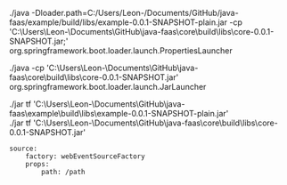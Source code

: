 
./java -Dloader.path=C:/Users/Leon-/Documents/GitHub/java-faas/example/build/libs/example-0.0.1-SNAPSHOT-plain.jar -cp 'C:\Users\Leon-\Documents\GitHub\java-faas\core\build\libs\core-0.0.1-SNAPSHOT.jar;' org.springframework.boot.loader.launch.PropertiesLauncher

./java -cp 'C:\Users\Leon-\Documents\GitHub\java-faas\core\build\libs\core-0.0.1-SNAPSHOT.jar' org.springframework.boot.loader.launch.JarLauncher

./jar tf 'C:\Users\Leon-\Documents\GitHub\java-faas\example\build\libs\example-0.0.1-SNAPSHOT-plain.jar'   
./jar tf 'C:\Users\Leon-\Documents\GitHub\java-faas\core\build\libs\core-0.0.1-SNAPSHOT.jar'


``` 
source:
    factory: webEventSourceFactory
    props:
        path: /path
```
